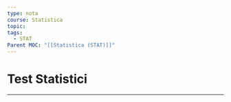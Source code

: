 ```yaml
---
type: nota
course: Statistica
topic: 
tags:
  - STAT
Parent MOC: "[[Statistica (STAT)]]"
---
```

# Test Statistici
---
